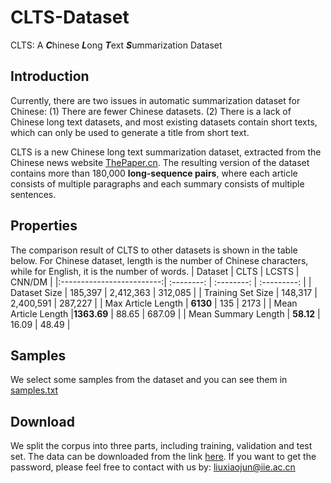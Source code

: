 # CLTS-Dataset
CLTS: A ***C***hinese ***L***ong ***T***ext ***S***ummarization Dataset

## Introduction
Currently, there are two issues in automatic summarization dataset for Chinese: (1) There are fewer Chinese datasets. (2) There is a lack of Chinese long text datasets, and most existing datasets contain short texts, which can only be used to generate a title from short text.

CLTS is a new Chinese long text summarization dataset, extracted from the Chinese news website [ThePaper.cn](https://www.thepaper.cn). The resulting version of the dataset contains more than 180,000 **long-sequence pairs**, where each article consists of multiple paragraphs and each summary consists of multiple sentences. 

## Properties
The comparison result of CLTS to other datasets is shown in the table below. For Chinese dataset, length is the number of Chinese characters, while for English, it is the number of words.
 |           Dataset         | CLTS       |    LCSTS   |  CNN/DM     |
 |:-------------------------:| :--------: | :--------: | :---------: |
 |      Dataset Size         | 185,397    | 2,412,363  |   312,085   |
 |    Training Set Size      | 148,317    | 2,400,591  |   287,227   |
 |    Max Article Length     | **6130**   |    135     |  2173       |
 |    Mean Article Length    |**1363.69** |   88.65    |   687.09    |
 |    Mean Summary Length    | **58.12**  |  16.09     |   48.49     |

## Samples
We select some samples from the dataset and you can see them in [samples.txt](https://github.com/lxj5957/CLTS-Dataset/blob/master/samples.txt)

## Download
We split the corpus into three parts, including training, validation and test set. The data can be downloaded from the link [here](https://pan.baidu.com/s/1skhl1HKUfRyFa7z3t8dH-g). If you want to get the password, please feel free to contact with us by: liuxiaojun@iie.ac.cn
